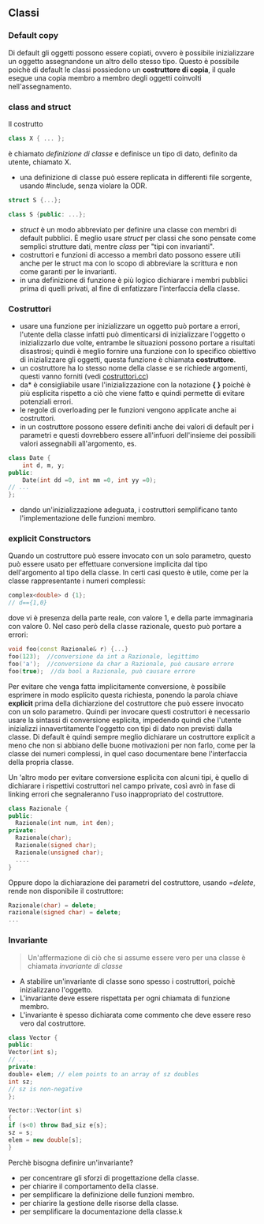 ## Classi ##

### Default copy ###

Di default gli oggetti possono essere copiati, ovvero è possibile inizializzare un oggetto assegnandone un altro dello stesso tipo. Questo è possibile poichè di default le classi possiedono un **costruttore di copia**, il quale esegue una copia membro a membro degli oggetti coinvolti nell'assegnamento.

### class and struct ###

Il costrutto 
``` c++
class X { ... };
```
è chiamato *definizione di classe* e definisce un tipo di dato, definito da utente, chiamato X.

* una definizione di classe può essere replicata in differenti file sorgente, usando #include, senza violare la ODR.

``` c++
struct S {...};

class S {public: ...};
```
* *struct* è un modo abbreviato per definire una classe con membri di default pubblici. È meglio usare *struct* per classi che sono pensate come semplici strutture dati, mentre *class* per "tipi con invarianti".
* costruttori e funzioni di accesso a membri dato possono essere utili anche per le struct ma con lo scopo di abbreviare la scrittura e non come garanti per le invarianti.
* in una definizione di funzione è più logico dichiarare i membri pubblici prima di quelli privati, al fine di enfatizzare l'interfaccia della classe.

### Costruttori ###
* usare una funzione per inizializzare un oggetto può portare a errori, l'utente della classe infatti può dimenticarsi di inizializzare l'oggetto o inizializzarlo due volte, entrambe le situazioni possono portare a risultati disastrosi; quindi è meglio fornire una funzione con lo specifico obiettivo di inizializzare gli oggetti, questa funzione è chiamata **costruttore**.
* un costruttore ha lo stesso nome della classe e se richiede argomenti, questi vanno forniti (vedi [costruttori.cc](https://github.com/wabbaJack/Metodologie/blob/master/Codice_Prova/costruttori.cc))
* da* è consigliabile usare l'inizializzazione con la notazione **{  }** poichè è più esplicita rispetto a ciò che viene fatto e quindi permette di evitare potenziali errori.
* le regole di overloading per le funzioni vengono applicate anche ai costruttori.
* in un costruttore possono essere definiti anche dei valori di default per i parametri e questi dovrebbero essere all'infuori dell'insieme dei possibili valori assegnabili all'argomento, es.

```c++
class Date {
	int d, m, y;
public:
	Date(int dd =0, int mm =0, int yy =0);
// ...
};
```
* dando un'inizializzazione adeguata, i costruttori semplificano tanto l'implementazione delle funzioni membro.

### explicit Constructors ###

Quando un costruttore può essere invocato con un solo parametro, questo può essere usato per effettuare conversione implicita dal tipo dell'argomento al tipo della classe.
In certi casi questo è utile, come per la classe rappresentante i numeri complessi:

``` c++
complex<double> d {1};
// d=={1,0}
```
dove vi è presenza della parte reale, con valore 1, e della parte immaginaria con valore 0.
Nel caso però della classe razionale, questo può portare a errori:

``` c++
void foo(const Razionale& r) {...}
foo(123);  //conversione da int a Razionale, legittimo
foo('a');  //conversione da char a Razionale, può causare errore
foo(true);  //da bool a Razionale, può causare errore
```

Per evitare che venga fatta implicitamente conversione, è possibile esprimere in modo esplicito questa richiesta, ponendo la parola chiave **explicit** prima della dichiarzione del costruttore che può essere invocato con un solo parametro. Quindi per invocare questi costruttori è necessario usare la sintassi di conversione esplicita, impedendo quindi che l'utente inizializzi innavertitamente l'oggetto con tipi di dato non previsti dalla classe. 
Di default è quindi sempre meglio dichiarare un costruttore explicit a meno che non si abbiano delle buone motivazioni per non farlo, come per la classe dei numeri complessi, in quel caso documentare bene l'interfaccia della propria classe.

Un 'altro modo per evitare conversione esplicita con alcuni tipi, è quello di dichiarare i rispettivi costruttori nel campo private, così avrò in fase di linking errori che segnaleranno l'uso inappropriato del costruttore.

``` c++
class Razionale {
public:
  Razionale(int num, int den);
private:
  Razionale(char);
  Razionale(signed char);
  Razionale(unsigned char);
  ....
}
```
Oppure dopo la dichiarazione dei parametri del costruttore, usando *=delete*, rende non disponibile il costruttore:

``` c++
Razionale(char) = delete;
razionale(signed char) = delete;
...
```

### Invariante ###
>Un'affermazione di ciò che si assume essere vero per una classe è chiamata *invariante di classe*

* A stabilire un'invariante di classe sono spesso i costruttori, poichè inizializzano l'oggetto.
* L'invariante deve essere rispettata per ogni chiamata di funzione membro.
* L'invariante è spesso dichiarata come commento che deve essere reso vero dal costruttore.

``` c++
class Vector {
public:
Vector(int s);
// ...
private:
double∗ elem; // elem points to an array of sz doubles
int sz;
// sz is non-negative
};

Vector::Vector(int s)
{
if (s<0) throw Bad_siz e{s};
sz = s;
elem = new double[s];
}
```
Perchè bisogna definire un'invariante?
* per concentrare gli sforzi di progettazione della classe.
* per chiarire il comportamento della classe.
* per semplificare la definizione delle funzioni membro.
* per chiarire la gestione delle risorse della classe.
* per semplificare la documentazione della classe.k
